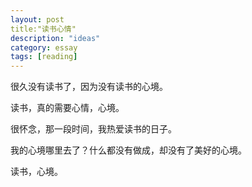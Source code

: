 ```yaml
---
layout: post
title:"读书心情"
description: "ideas"
category: essay
tags: [reading]
---
```


很久没有读书了，因为没有读书的心境。

读书，真的需要心情，心境。

很怀念，那一段时间，我热爱读书的日子。

我的心境哪里去了？什么都没有做成，却没有了美好的心境。


读书，心境。
